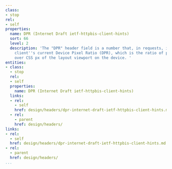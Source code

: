 ```yaml
---
class:
- stop
rel:
- self
properties:
  name: DPR (Internet Draft ietf-httpbis-client-hints)
  sort: 66
  level: 2
  description: 'The "DPR" header field is a number that, in requests, indicates the
    client''s current Device Pixel Ratio (DPR), which is the ratio of physical pixels
    over CSS px of the layout viewport on the device. '
entities:
- class:
  - stop
  rel:
  - self
  properties:
    name: DPR (Internet Draft ietf-httpbis-client-hints)
  links:
  - rel:
    - self
    href: design/headers/dpr-internet-draft-ietf-httpbis-client-hints.md
  - rel:
    - parent
    href: design/headers/
links:
- rel:
  - self
  href: design/headers/dpr-internet-draft-ietf-httpbis-client-hints.md
- rel:
  - parent
  href: design/headers/
...
```

